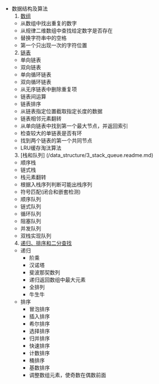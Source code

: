 * 数据结构及算法
  1. [数组](/data_structure/1_array/readme.md)
    * 从数组中找出重复的数字
    * 从规律二维数组中查找给定数字是否存在
    * 替换字符串中的空格
    * 第一个只出现一次的字符位置
  2. [链表](/data_structure/2_linllist/readme.md)
    * 单向链表
    * 双向链表
    * 单向循环链表
    * 双向循环链表
    * 从无序链表中删除重复项
    * 链表间运算
    * 链表排序
    * 从链表指定位置截取指定长度的数据
    * 链表相邻元素翻转
    * 从单向链表中找到第一个最大节点，并返回索引
    * 检查较大的单链表是否有环
    * 找到两个链表的第一个共同节点
    * LRU缓存淘汰算法
  3. [栈和队列] (/data_structure/3_stack_queue.readme.md)
    * 顺序栈
    * 链式栈
    * 栈元素翻转
    * 根据入栈序列判断可能出栈序列
    * 符号匹配(闭合和嵌套检测)
    * 顺序队列
    * 链式队列
    * 循环队列
    * 阻塞队列
    * 并发队列
    * 双栈实现队列
  4. [递归、排序和二分查找](/data_structure/4_recursion_sort_search/readme.md)  
    * 递归
      * 阶乘
      * 汉诺塔
      * 斐波那契数列
      * 递归返回数组中最大元素
      * 全排列
      * 牛生牛
    * 排序
      * 冒泡排序
      * 插入排序
      * 希尔排序
      * 选择排序
      * 归并排序
      * 快速排序   
      * 计数排序
      * 桶排序
      * 基数排序
      * 调整数组元素，使奇数在偶数前面 
     